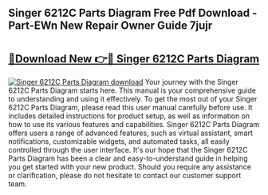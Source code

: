 ## Singer 6212C Parts Diagram Free Pdf Download - Part-EWn New Repair Owner Guide 7jujr

# <h2><a href="http://dfrlyd.blite.top/?on=Singer+6212C+Parts+Diagram">🔗Download New 👉🔴 Singer 6212C Parts Diagram</a></h2>

[![Singer 6212C Parts Diagram download](https://i.imgur.com/lujVjoI.png)](http://dfrlyd.blite.top/?on=Singer+6212C+Parts+Diagram)
Your journey with the Singer 6212C Parts Diagram starts here. This manual is your comprehensive guide to understanding and using it effectively. To get the most out of your Singer 6212C Parts Diagram, please read this user manual carefully before use. It includes detailed instructions for product setup, as well as information on how to use its various features and capabilities. Singer 6212C Parts Diagram offers users a range of advanced features, such as virtual assistant, smart notifications, customizable widgets, and automated tasks, all easily controlled through the user interface. It's our hope that the Singer 6212C Parts Diagram has been a clear and easy-to-understand guide in helping you get started with your new product. Should you require any assistance or clarification, please do not hesitate to contact our customer support team.
